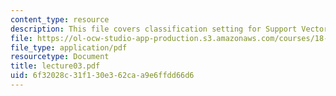 ```yaml
---
content_type: resource
description: This file covers classification setting for Support Vector Machines (SVM).
file: https://ol-ocw-studio-app-production.s3.amazonaws.com/courses/18-465-topics-in-statistics-statistical-learning-theory-spring-2007/6f32028c31f130e362caa9e6ffdd66d6_lecture03.pdf
file_type: application/pdf
resourcetype: Document
title: lecture03.pdf
uid: 6f32028c-31f1-30e3-62ca-a9e6ffdd66d6
---
```

